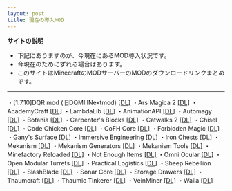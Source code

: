 ```yaml
---
layout: post
title: 現在の導入MOD
---
```


**サイトの説明**

 - 下記にありますのが、今現在にあるMOD導入状況です。
 - 今現在のためにずれる場合はあります。
 - このサイトはMinecraftのMODサーバーのMODのダウンロードリンクまとめです。
---

・[1.7.10]DQR mod (旧DQMIIINextmod) [[DL]](http://forum.minecraftuser.jp/viewtopic.php?t=20606)
・Ars Magica 2 [[DL]](https://minecraft.curseforge.com/projects/ars-magica-2/files/2280862)
・AcademyCraft [[DL]](https://minecraft.curseforge.com/projects/academycraft/files/2395301)
・LambdaLib [[DL]](https://minecraft.curseforge.com/projects/lambdalib/files/2321336)
・AnimationAPI [[DL]](https://minecraft.curseforge.com/projects/animationapi/files/2221721)
・Automagy [[DL]](https://minecraft.curseforge.com/projects/automagy/files/2285272)
・Botania [[DL]](https://minecraft.curseforge.com/projects/botania/files/2283837)
・Carpenter's Blocks [[DL]](https://minecraft.curseforge.com/projects/carpenters-blocks/files/2333195)
・Catwalks 2 [[DL]](https://minecraft.curseforge.com/projects/catwalks-2/files/2296725)
・Chisel [[DL]](https://minecraft.curseforge.com/projects/chisel/files/2287442)
・Code Chicken Core [[DL]](https://minecraft.curseforge.com/projects/codechickencore/files/2262089)
・CoFH Core [[DL]](https://minecraft.curseforge.com/projects/cofhcore/files/2388750)
・Forbidden Magic [[DL]](https://minecraft.curseforge.com/projects/forbidden-magic/files/2303822)
・Gany's Surface [[DL]](https://minecraft.curseforge.com/projects/ganys-surface/files/2284819)
・Immersive Engineering [[DL]](https://minecraft.curseforge.com/projects/immersive-engineering/files/2299019)
・Iron Chests [[DL]](https://minecraft.curseforge.com/projects/iron-chests/files/2230908)
・Mekanism [[DL]](https://minecraft.curseforge.com/projects/mekanism/files/2426270)
・Mekanism Generators [[DL]](https://minecraft.curseforge.com/projects/mekanism-generators/files/2426269)
・Mekanism Tools [[DL]](https://minecraft.curseforge.com/projects/mekanism-tools/files/2426268)
・Minefactory Reloaded [[DL]](https://minecraft.curseforge.com/projects/minefactory-reloaded/files/2277485)
・Not Enough Items [[DL]](https://minecraft.curseforge.com/projects/notenoughitems/files/2302312)
・Omni Ocular [[DL]](https://minecraft.curseforge.com/projects/omni-ocular/files/2388572)
・Open Modular Turrets [[DL]](https://minecraft.curseforge.com/projects/openmodularturrets/files/2426169)
・Practical Logistics [[DL]](https://minecraft.curseforge.com/projects/practical-logistics/files/2306263)
・Sheep Rebellion [[DL]](http://forum.minecraftuser.jp/viewtopic.php?t=3691)
・SlashBlade [[DL]](https://minecraft.curseforge.com/projects/slashblade/files/2334408)
・Sonar Core [[DL]](https://minecraft.curseforge.com/projects/sonar-core/files/2306173)
・Storage Drawers [[DL]](https://minecraft.curseforge.com/projects/storage-drawers/files/2355230)
・Thaumcraft [[DL]](https://minecraft.curseforge.com/projects/thaumcraft/files/2227552)
・Thaumic Tinkerer [[DL]](https://minecraft.curseforge.com/projects/thaumic-tinkerer/files/2232793)
・VeinMiner [[DL]](https://minecraft.curseforge.com/projects/veinminer/files/2354379)
・Waila [[DL]](https://minecraft.curseforge.com/projects/waila/files/2230518)
